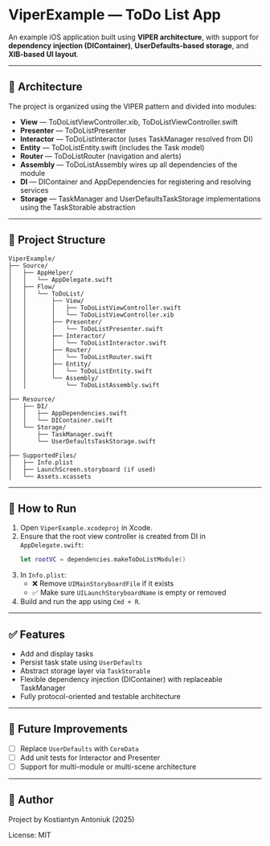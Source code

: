 # ViperExample — ToDo List App

An example iOS application built using **VIPER architecture**, with support for **dependency injection (DIContainer)**, **UserDefaults-based storage**, and **XIB-based UI layout**.

---

## 🧱 Architecture

The project is organized using the VIPER pattern and divided into modules:

- **View** — ToDoListViewController.xib, ToDoListViewController.swift
- **Presenter** — ToDoListPresenter
- **Interactor** — ToDoListInteractor (uses TaskManager resolved from DI)
- **Entity** — ToDoListEntity.swift (includes the Task model)
- **Router** — ToDoListRouter (navigation and alerts)
- **Assembly** — ToDoListAssembly wires up all dependencies of the module
- **DI** — DIContainer and AppDependencies for registering and resolving services
- **Storage** — TaskManager and UserDefaultsTaskStorage implementations using the TaskStorable abstraction

---

## 📁 Project Structure

```
ViperExample/
├── Source/
│   ├── AppHelper/
│   │   └── AppDelegate.swift
│   ├── Flow/
│   │   └── ToDoList/
│   │       ├── View/
│   │       │   ├── ToDoListViewController.swift
│   │       │   └── ToDoListViewController.xib
│   │       ├── Presenter/
│   │       │   └── ToDoListPresenter.swift
│   │       ├── Interactor/
│   │       │   └── ToDoListInteractor.swift
│   │       ├── Router/
│   │       │   └── ToDoListRouter.swift
│   │       ├── Entity/
│   │       │   └── ToDoListEntity.swift
│   │       └── Assembly/
│   │           └── ToDoListAssembly.swift
│
├── Resource/
│   ├── DI/
│   │   ├── AppDependencies.swift
│   │   └── DIContainer.swift
│   └── Storage/
│       ├── TaskManager.swift
│       └── UserDefaultsTaskStorage.swift
│
├── SupportedFiles/
│   ├── Info.plist
│   ├── LaunchScreen.storyboard (if used)
│   └── Assets.xcassets
```

---

## 🚀 How to Run

1. Open `ViperExample.xcodeproj` in Xcode.
2. Ensure that the root view controller is created from DI in `AppDelegate.swift`:
   ```swift
   let rootVC = dependencies.makeToDoListModule()
   ```
3. In `Info.plist`:
   - ❌ Remove `UIMainStoryboardFile` if it exists
   - ✅ Make sure `UILaunchStoryboardName` is empty or removed
4. Build and run the app using `Cmd + R`.

---

## ✅ Features

- Add and display tasks
- Persist task state using `UserDefaults`
- Abstract storage layer via `TaskStorable`
- Flexible dependency injection (DIContainer) with replaceable TaskManager
- Fully protocol-oriented and testable architecture

---

## 🧪 Future Improvements

- [ ] Replace `UserDefaults` with `CoreData`
- [ ] Add unit tests for Interactor and Presenter
- [ ] Support for multi-module or multi-scene architecture

---

## 📄 Author

Project by Kostiantyn Antoniuk (2025)

License: MIT
